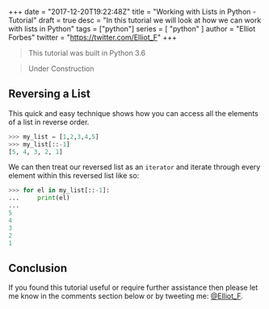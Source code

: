 +++
date = "2017-12-20T19:22:48Z"
title = "Working with Lists in Python - Tutorial"
draft = true
desc = "In this tutorial we will look at how we can work with lists in Python"
tags = ["python"]
series = [ "python" ]
author = "Elliot Forbes"
twitter = "https://twitter.com/Elliot_F"
+++

> This tutorial was built in Python 3.6

> Under Construction

## Reversing a List

This quick and easy technique shows how you can access all the elements of a list in reverse order.

```py
>>> my_list = [1,2,3,4,5]
>>> my_list[::-1]
[5, 4, 3, 2, 1]
```

We can then treat our reversed list as an `iterator` and iterate through every element within this reversed list like so:

```py
>>> for el in my_list[::-1]:
...     print(el)
...
5
4
3
2
1
```

## Conclusion

If you found this tutorial useful or require further assistance then please let me know in the comments section below or by tweeting me: [@Elliot_F](https://twitter.com/elliot_f).